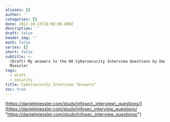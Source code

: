 ```yaml
---
aliases: []
author: ''
categories: []
date: 2022-10-23T16:00:00.000Z
description: ''
draft: false
header_img: ''
math: false
series: []
short: false
subtitle: >-
  (Draft) My answers to the 60 Cybersecurity Interview Questions by Daniel
  Miessler
tags:
  - draft
  - security
title: Cybersecurity Interview "Answers"
toc: true
---
```


[https://danielmiessler.com/study/infosec\_interview\_questions/](https://danielmiessler.com/study/infosec_interview_questions/ "https://danielmiessler.com/study/infosec_interview_questions/")
